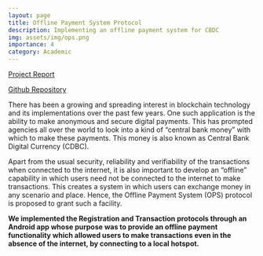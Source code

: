 ```yaml
---
layout: page
title: Offline Payment System Protocol
description: Implementing an offline payment system for CBDC
img: assets/img/ops.png
importance: 4
category: Academic
---
```


[Project Report](/assets/pdf/ops.pdf)

[Github Repository](https://github.com/dhruvrauthan/OPSApp)

There has been a growing and spreading interest in blockchain technology and its implementations over the past few years. One such application is the ability to make anonymous and secure digital payments. This has prompted agencies all over the world to look into a kind of “central bank money” with which to make these payments. This money is also known as Central Bank Digital Currency (CDBC). 

Apart from the usual security, reliability and verifiability of the transactions when connected to the internet, it is also important to develop an “offline” capability in which users need not be connected to the internet to make transactions. This creates a system in which users can exchange money in any scenario and place. Hence, the Offline Payment System (OPS) protocol is proposed to grant such a facility.

**We implemented the Registration and Transaction protocols through an Android app whose purpose was to provide an offline payment functionality which allowed users to make transactions even in the absence of the internet, by connecting to a local hotspot.**
